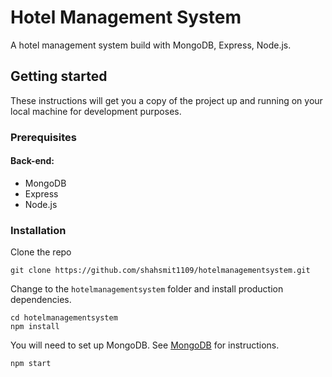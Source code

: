 # Hotel Management System
A hotel management system build with MongoDB, Express, Node.js.

## Getting started
These instructions will get you a copy of the project up and running on your local machine for development purposes.
### Prerequisites
#### Back-end:
- MongoDB
- Express
- Node.js

### Installation
Clone the repo
```
git clone https://github.com/shahsmit1109/hotelmanagementsystem.git
```

Change to the `hotelmanagementsystem` folder and install production dependencies.

```
cd hotelmanagementsystem
npm install
```

You will need to set up MongoDB. See [MongoDB](https://docs.mongodb.com/) for instructions.

```
npm start
```
